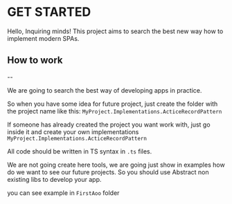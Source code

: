 # GET STARTED

Hello, Inquiring minds!
This project aims to search the best new way how to implement modern SPAs.

## How to work
--

We are going to search the best way of developing apps in practice.

So when you have some idea for future project, 
just create the folder with the project name like this:
`MyProject.Implementations.ActiceRecordPattern`

If someone has already created the project you want work with,
 just go inside it and create your own implementations 
`MyProject.Implementations.ActiceRecordPattern`


All code should be written in TS syntax in `.ts` files.

We are not going create here tools, we are going just show in examples 
how do we want to see our future projects. 
So you should use Abstract non existing libs to develop your app. 

you can see example in `FirstAoo` folder

